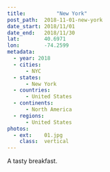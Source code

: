 ```yaml
---
title:			"New York"
post_path:	2018-11-01-new-york
date_start: 2018/11/01
date_end:   2018/11/30
lat:        40.6971
lon:        -74.2599
metadata:
  - year: 2018
  - cities:
      - NYC
  - states:
      - New York
  - countries:
      - United States
  - continents:
      - North America
  - regions:
      - United States
photos:
  - ext:    01.jpg
    class:  vertical
---
```

A tasty breakfast.